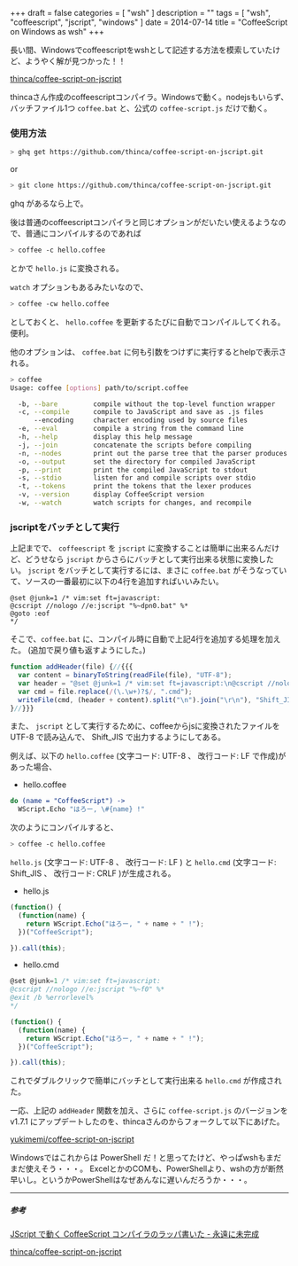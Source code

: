 +++
draft = false
categories = [ "wsh" ]
description = ""
tags = [ "wsh", "coffeescript", "jscript", "windows" ]
date = 2014-07-14
title = "CoffeeScript on Windows as wsh"
+++

長い間、Windowsでcoffeescriptをwshとして記述する方法を模索していたけど、ようやく解が見つかった！！

[thinca/coffee-script-on-jscript](https://github.com/thinca/coffee-script-on-jscript)

thincaさん作成のcoffeescriptコンパイラ。Windowsで動く。nodejsもいらず、バッチファイル1つ `coffee.bat` と、公式の `coffee-script.js` だけで動く。


### 使用方法
```sh
> ghq get https://github.com/thinca/coffee-script-on-jscript.git
```

or

```sh
> git clone https://github.com/thinca/coffee-script-on-jscript.git
```

ghq があるなら上で。

後は普通のcoffeescriptコンパイラと同じオプションがだいたい使えるようなので、普通にコンパイルするのであれば

```sh
> coffee -c hello.coffee
```

とかで `hello.js` に変換される。

`watch` オプションもあるみたいなので、

```sh
> coffee -cw hello.coffee
```

としておくと、 `hello.coffee` を更新するたびに自動でコンパイルしてくれる。便利。

他のオプションは、 `coffee.bat` に何も引数をつけずに実行するとhelpで表示される。

```sh
> coffee
Usage: coffee [options] path/to/script.coffee

  -b, --bare         compile without the top-level function wrapper
  -c, --compile      compile to JavaScript and save as .js files
      --encoding     character encoding used by source files
  -e, --eval         compile a string from the command line
  -h, --help         display this help message
  -j, --join         concatenate the scripts before compiling
  -n, --nodes        print out the parse tree that the parser produces
  -o, --output       set the directory for compiled JavaScript
  -p, --print        print the compiled JavaScript to stdout
  -s, --stdio        listen for and compile scripts over stdio
  -t, --tokens       print the tokens that the lexer produces
  -v, --version      display CoffeeScript version
  -w, --watch        watch scripts for changes, and recompile
```

### jscriptをバッチとして実行
上記までで、 `coffeescript` を `jscript` に変換することは簡単に出来るんだけど、どうせなら `jscript` からさらにバッチとして実行出来る状態に変換したい。 `jscript` をバッチとして実行するには、まさに `coffee.bat` がそうなっていて、ソースの一番最初に以下の4行を追加すればいいみたい。

```dos
@set @junk=1 /* vim:set ft=javascript:
@cscript //nologo //e:jscript "%~dpn0.bat" %*
@goto :eof
*/
```

そこで、`coffee.bat` に、コンパイル時に自動で上記4行を追加する処理を加えた。
(追加で戻り値も返すようにした。)

```javascript
function addHeader(file) {//{{{
  var content = binaryToString(readFile(file), "UTF-8");
  var header = "@set @junk=1 /* vim:set ft=javascript:\n@cscript //nologo //e:jscript \"%~f0\" %*\n@exit /b %errorlevel%\n*/\n\n";
  var cmd = file.replace(/(\.\w+)?$/, ".cmd");
  writeFile(cmd, (header + content).split("\n").join("\r\n"), "Shift_JIS");
}//}}}
```
また、 `jscript` として実行するために、coffeeからjsに変換されたファイルを UTF-8 で読み込んで、 Shift_JIS で出力するようにしてある。

例えば、以下の `hello.coffee` (文字コード: UTF-8 、 改行コード: LF で作成)があった場合、

- hello.coffee

```coffeescript
do (name = "CoffeeScript") ->
  WScript.Echo "はろー, \#{name} !"
```

次のようにコンパイルすると、

```sh
> coffee -c hello.coffee
```

`hello.js` (文字コード: UTF-8 、 改行コード: LF )
と `hello.cmd` (文字コード: Shift_JIS 、 改行コード: CRLF )が生成される。

- hello.js

```javascript
(function() {
  (function(name) {
    return WScript.Echo("はろー, " + name + " !");
  })("CoffeeScript");

}).call(this);
```

- hello.cmd

```javascript
@set @junk=1 /* vim:set ft=javascript:
@cscript //nologo //e:jscript "%~f0" %*
@exit /b %errorlevel%
*/

(function() {
  (function(name) {
    return WScript.Echo("はろー, " + name + " !");
  })("CoffeeScript");

}).call(this);
```

これでダブルクリックで簡単にバッチとして実行出来る `hello.cmd` が作成された。

一応、上記の `addHeader` 関数を加え、さらに `coffee-script.js` のバージョンを v1.7.1 にアップデートしたのを、thincaさんのからフォークして以下にあげた。

[yukimemi/coffee-script-on-jscript](https://github.com/yukimemi/coffee-script-on-jscript)

Windowsではこれからは PowerShell だ！と思ってたけど、やっぱwshもまだまだ使えそう・・・。
ExcelとかのCOMも、PowerShellより、wshの方が断然早いし。というかPowerShellはなぜあんなに遅いんだろうか・・・。

- - -

##### 参考
[JScript で動く CoffeeScript コンパイラのラッパ書いた - 永遠に未完成](http://d.hatena.ne.jp/thinca/20110707/1310014720)

[thinca/coffee-script-on-jscript](https://github.com/thinca/coffee-script-on-jscript)

